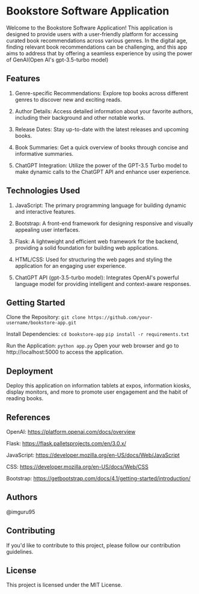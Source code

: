 # Bookstore Software Application
Welcome to the Bookstore Software Application! This application is designed to provide users with a user-friendly platform for accessing curated book recommendations across various genres. In the digital age, finding relevant book recommendations can be challenging, and this app aims to address that by offering a seamless experience by using the power of GenAI(Open AI's gpt-3.5-turbo model)

## Features
1. Genre-specific Recommendations: Explore top books across different genres to discover new and exciting reads.

2. Author Details: Access detailed information about your favorite authors, including their background and other notable works.

3. Release Dates: Stay up-to-date with the latest releases and upcoming books.

4. Book Summaries: Get a quick overview of books through concise and informative summaries.

5. ChatGPT Integration: Utilize the power of the GPT-3.5 Turbo model to make dynamic calls to the ChatGPT API and enhance user experience.

## Technologies Used
1. JavaScript: The primary programming language for building dynamic and interactive features.

2. Bootstrap: A front-end framework for designing responsive and visually appealing user interfaces.

3. Flask: A lightweight and efficient web framework for the backend, providing a solid foundation for building web applications.

4. HTML/CSS: Used for structuring the web pages and styling the application for an engaging user experience.

5. ChatGPT API (gpt-3.5-turbo model): Integrates OpenAI's powerful language model for providing intelligent and context-aware responses.

## Getting Started
Clone the Repository:
`git clone https://github.com/your-username/bookstore-app.git`

Install Dependencies:
`cd bookstore-app`
`pip install -r requirements.txt`

Run the Application:
`python app.py`
Open your web browser and go to http://localhost:5000 to access the application.

## Deployment
Deploy this application on information tablets at expos, information kiosks, display monitors, and more to promote user engagement and the habit of reading books.

## References
OpenAI: https://platform.openai.com/docs/overview

Flask: https://flask.palletsprojects.com/en/3.0.x/

JavaScript: https://developer.mozilla.org/en-US/docs/Web/JavaScript

CSS: https://developer.mozilla.org/en-US/docs/Web/CSS

Bootstrap: https://getbootstrap.com/docs/4.1/getting-started/introduction/

## Authors
@imguru95

## Contributing
If you'd like to contribute to this project, please follow our contribution guidelines.

## License
This project is licensed under the MIT License.
